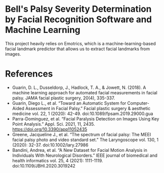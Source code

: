 # Bell's Palsy Severity Determination by Facial Recognition Software and Machine Learning

This project heavily relies on Emotrics, which is a machine-learning-based facial landmark predictor that allows us to extract facial landmarks from images.

# References

- Guarin, D. L., Dusseldorp, J., Hadlock, T. A., & Jowett, N. (2018). A machine learning approach for automated facial measurements in facial palsy. JAMA facial plastic surgery, 20(4), 335-337.
- Guarin, Diego L., et al. “Toward an Automatic System for Computer-Aided Assessment in Facial Palsy.” Facial plastic surgery & aesthetic medicine vol. 22, 1 (2020): 42-49. doi:10.1089/fpsam.2019.29000.gua
- Parra-Dominguez, et al. “Facial Paralysis Detection on Images Using Key Point Analysis.” Appl. Sci. 2021, 11, 2435. https://doi.org/10.3390/app11052435
- Greene, Jacqueline J., et al. “The spectrum of facial palsy: The MEEI facial palsy photo and video standard set.” The Laryngoscope vol. 130, 1 (2020): 32-37. doi:10.1002/lary.27986
- Bandini, Andrea, et al. “A New Dataset for Facial Motion Analysis in Individuals With Neurological Disorders.” IEEE journal of biomedical and health informatics vol. 25, 4 (2021): 1111-1119. doi:10.1109/JBHI.2020.3019242
